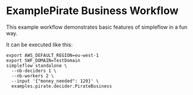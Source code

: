 ExamplePirate Business Workflow
===============================

This example workflow demonstrates basic features of simpleflow in a fun way.

It can be executed like this:
```
export AWS_DEFAULT_REGION=eu-west-1
export SWF_DOMAIN=TestDomain
simpleflow standalone \
  --nb-deciders 1 \
  --nb-workers 2 \
  --input '{"money_needed": 120}' \
  examples.pirate.decider.PirateBusiness
```
